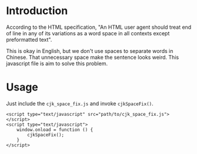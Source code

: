 # Introduction
According to the HTML specification, "An HTML user agent should treat end of
line in any of its variations as a word space in all contexts except
preformatted text".

This is okay in English, but we don't use spaces to separate words in
Chinese.  That unnecessary space make the sentence looks weird.  This
javascript file is aim to solve this problem.

# Usage
Just include the `cjk_space_fix.js` and invoke `cjkSpaceFix()`.

    <script type="text/javascript" src="path/to/cjk_space_fix.js"></script>
    <script type="text/javascript">
        window.onload = function () {
            cjkSpaceFix();
        }
    </script>

